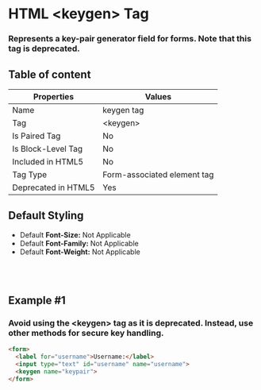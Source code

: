 # HTML &lt;keygen&gt; Tag

### Represents a key-pair generator field for forms. Note that this tag is deprecated.



## Table of content


| Properties            | Values                                                               |
|---------------------|----------------------------------------------------------------------|
| Name                | keygen tag                                                |
| Tag                 | &lt;keygen&gt;                                            |
| Is Paired Tag       | No                                                  |
| Is Block-Level Tag  | No                                |
| Included in HTML5   | No     |
| Tag Type            | Form-associated element tag     |
| Deprecated in HTML5 | Yes     |


## Default Styling


-	Default **Font-Size:** Not Applicable
-	Default **Font-Family:** Not Applicable
-	Default **Font-Weight:** Not Applicable


<br>
<br>

## Example #1
### Avoid using the &lt;keygen&gt; tag as it is deprecated. Instead, use other methods for secure key handling.
```html
<form>
  <label for="username">Username:</label>
  <input type="text" id="username" name="username">
  <keygen name="keypair">
</form>
``` 
<br>
<br>

